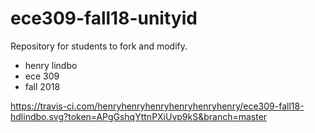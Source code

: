 # ece309-fall18-unityid
Repository for students to fork and modify.
* henry lindbo
* ece 309
* fall 2018

https://travis-ci.com/henryhenryhenryhenryhenryhenry/ece309-fall18-hdlindbo.svg?token=APgGshqYttnPXiUvp9kS&branch=master